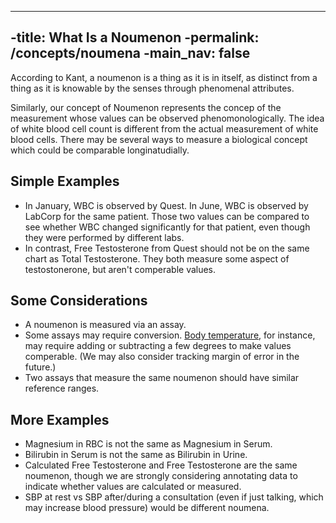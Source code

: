 ----
-title: What Is a Noumenon
-permalink: /concepts/noumena
-main_nav: false
----

According to Kant, a noumenon is a thing as it is in itself, as distinct from a thing as it is knowable by the senses through phenomenal attributes.

Similarly, our concept of Noumenon represents the concep of the measurement whose values can be observed phenomonologically. The idea of white blood cell count is different from the actual measurement of white blood cells. There may be several ways to measure a biological concept which could be comparable longinatudially.

Simple Examples
---------------

* In January, WBC is observed by Quest. In June, WBC is observed by LabCorp for the same patient. Those two values can be compared to see whether WBC changed significantly for that patient, even though they were performed by different labs.
* In contrast, Free Testosterone from Quest should not be on the same chart as Total Testosterone. They both measure some aspect of testostonerone, but aren't comperable values.

Some Considerations
-------------------

* A noumenon is measured via an assay.
* Some assays may require conversion. [Body temperature](https://www.adctoday.com/learning-center/about-thermometers/how-take-temperature), for instance, may require adding or subtracting a few degrees to make values comperable. (We may also consider tracking margin of error in the future.)
* Two assays that measure the same noumenon should have similar reference ranges.

More Examples
-------------

* Magnesium in RBC is not the same as Magnesium in Serum.
* Bilirubin in Serum is not the same as Bilirubin in Urine.
* Calculated Free Testosterone and Free Testosterone are the same noumenon, though we are strongly considering annotating data to indicate whether values are calculated or measured.
* SBP at rest vs SBP after/during a consultation (even if just talking, which may increase blood pressure) would be different noumena.

